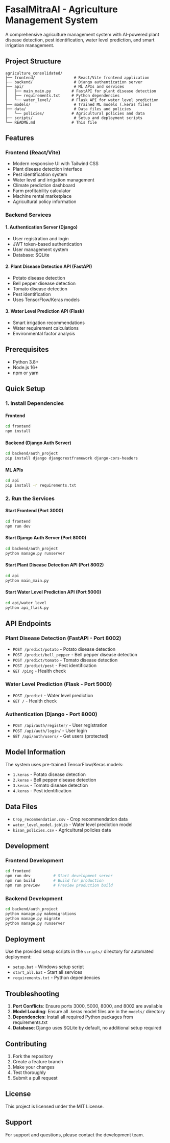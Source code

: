 # FasalMitraAI - Agriculture Management System

A comprehensive agriculture management system with AI-powered plant disease detection, pest identification, water level prediction, and smart irrigation management.

## Project Structure

```
agriculture_consolidated/
├── frontend/                 # React/Vite frontend application
├── backend/                  # Django authentication server
├── api/                      # ML APIs and services
│   ├── main_main.py         # FastAPI for plant disease detection
│   ├── requirements.txt     # Python dependencies
│   └── water_level/         # Flask API for water level prediction
├── models/                   # Trained ML models (.keras files)
├── data/                     # Data files and policies
│   └── policies/            # Agricultural policies and data
├── scripts/                  # Setup and deployment scripts
└── README.md                # This file
```

## Features

### Frontend (React/Vite)
- Modern responsive UI with Tailwind CSS
- Plant disease detection interface
- Pest identification system
- Water level and irrigation management
- Climate prediction dashboard
- Farm profitability calculator
- Machine rental marketplace
- Agricultural policy information

### Backend Services

#### 1. Authentication Server (Django)
- User registration and login
- JWT token-based authentication
- User management system
- Database: SQLite

#### 2. Plant Disease Detection API (FastAPI)
- Potato disease detection
- Bell pepper disease detection
- Tomato disease detection
- Pest identification
- Uses TensorFlow/Keras models

#### 3. Water Level Prediction API (Flask)
- Smart irrigation recommendations
- Water requirement calculations
- Environmental factor analysis

## Prerequisites

- Python 3.8+
- Node.js 16+
- npm or yarn

## Quick Setup

### 1. Install Dependencies

#### Frontend
```bash
cd frontend
npm install
```

#### Backend (Django Auth Server)
```bash
cd backend/auth_project
pip install django djangorestframework django-cors-headers
```

#### ML APIs
```bash
cd api
pip install -r requirements.txt
```

### 2. Run the Services

#### Start Frontend (Port 3000)
```bash
cd frontend
npm run dev
```

#### Start Django Auth Server (Port 8000)
```bash
cd backend/auth_project
python manage.py runserver
```

#### Start Plant Disease Detection API (Port 8002)
```bash
cd api
python main_main.py
```

#### Start Water Level Prediction API (Port 5000)
```bash
cd api/water_level
python api_flask.py
```

## API Endpoints

### Plant Disease Detection (FastAPI - Port 8002)
- `POST /predict/potato` - Potato disease detection
- `POST /predict/bell_pepper` - Bell pepper disease detection
- `POST /predict/tomato` - Tomato disease detection
- `POST /predict/pest` - Pest identification
- `GET /ping` - Health check

### Water Level Prediction (Flask - Port 5000)
- `POST /predict` - Water level prediction
- `GET /` - Health check

### Authentication (Django - Port 8000)
- `POST /api/auth/register/` - User registration
- `POST /api/auth/login/` - User login
- `GET /api/auth/users/` - Get users (protected)

## Model Information

The system uses pre-trained TensorFlow/Keras models:
- `1.keras` - Potato disease detection
- `2.keras` - Bell pepper disease detection  
- `3.keras` - Tomato disease detection
- `4.keras` - Pest identification

## Data Files

- `Crop_recommendation.csv` - Crop recommendation data
- `water_level_model.joblib` - Water level prediction model
- `kisan_policies.csv` - Agricultural policies data

## Development

### Frontend Development
```bash
cd frontend
npm run dev          # Start development server
npm run build        # Build for production
npm run preview      # Preview production build
```

### Backend Development
```bash
cd backend/auth_project
python manage.py makemigrations
python manage.py migrate
python manage.py runserver
```

## Deployment

Use the provided setup scripts in the `scripts/` directory for automated deployment:

- `setup.bat` - Windows setup script
- `start_all.bat` - Start all services
- `requirements.txt` - Python dependencies

## Troubleshooting

1. **Port Conflicts**: Ensure ports 3000, 5000, 8000, and 8002 are available
2. **Model Loading**: Ensure all .keras model files are in the `models/` directory
3. **Dependencies**: Install all required Python packages from requirements.txt
4. **Database**: Django uses SQLite by default, no additional setup required

## Contributing

1. Fork the repository
2. Create a feature branch
3. Make your changes
4. Test thoroughly
5. Submit a pull request

## License

This project is licensed under the MIT License.

## Support

For support and questions, please contact the development team.
